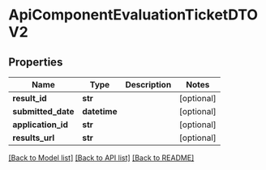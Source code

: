 # ApiComponentEvaluationTicketDTOV2

## Properties
Name | Type | Description | Notes
------------ | ------------- | ------------- | -------------
**result_id** | **str** |  | [optional] 
**submitted_date** | **datetime** |  | [optional] 
**application_id** | **str** |  | [optional] 
**results_url** | **str** |  | [optional] 

[[Back to Model list]](../README.md#documentation-for-models) [[Back to API list]](../README.md#documentation-for-api-endpoints) [[Back to README]](../README.md)

